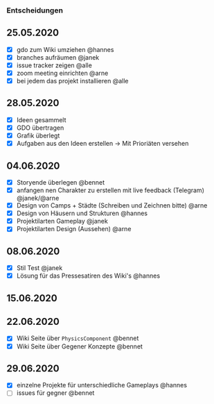 ### Entscheidungen
## 25.05.2020
- [x] gdo zum Wiki umziehen @hannes
- [x] branches aufräumen @janek
- [x] issue tracker zeigen @alle
- [x] zoom meeting einrichten @arne
- [x] bei jedem das projekt installieren @alle

## 28.05.2020
- [x] Ideen gesammelt
- [x] GDO übertragen
- [x] Grafik überlegt
- [x] Aufgaben aus den Ideen erstellen -> Mit Prioriäten versehen

## 04.06.2020
- [x] Storyende überlegen @bennet
- [x] anfangen nen Charakter zu erstellen mit live feedback (Telegram) @janek/@arne
- [x] Design von Camps + Städte (Schreiben und Zeichnen bitte) @arne
- [x] Design von Häusern und Strukturen @hannes
- [x] Projektilarten Gameplay @janek
- [x] Projektilarten Design (Aussehen) @arne

## 08.06.2020
- [x] Stil Test @janek
- [x] Lösung für das Pressesatiren des Wiki's @hannes

## 15.06.2020

## 22.06.2020
- [x] Wiki Seite über `PhysicsComponent` @bennet
- [x] Wiki Seite über Gegener Konzepte @bennet

## 29.06.2020
- [x] einzelne Projekte für unterschiedliche Gameplays @hannes
- [ ] issues für gegner @bennet
